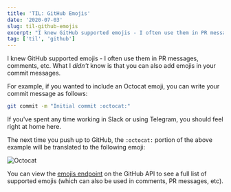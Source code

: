 ```yaml
---
title: 'TIL: GitHub Emojis'
date: '2020-07-03'
slug: til-github-emojis
excerpt: "I knew GitHub supported emojis - I often use them in PR messages, comments, etc. What I didn't know is that you can also add emojis in your commit messages..."
tag: ['til', 'github']
---
```


I knew GitHub supported emojis - I often use them in PR messages, comments, etc. What I _didn't_ know is that you can also add emojis in your commit messages.

For example, if you wanted to include an Octocat emoji, you can write your commit message as follows:

```sh
git commit -m "Initial commit :octocat:"
```

If you've spent any time working in Slack or using Telegram, you should feel right at home here.

The next time you push up to GitHub, the `:octocat:` portion of the above example will be translated to the following emoji:

![Octocat](https://github.githubassets.com/images/icons/emoji/octocat.png?v8) 

You can view the [emojis endpoint](https://api.github.com/emojis) on the GitHub API to see a full list of supported emojis (which can also be used in comments, PR messages, etc).